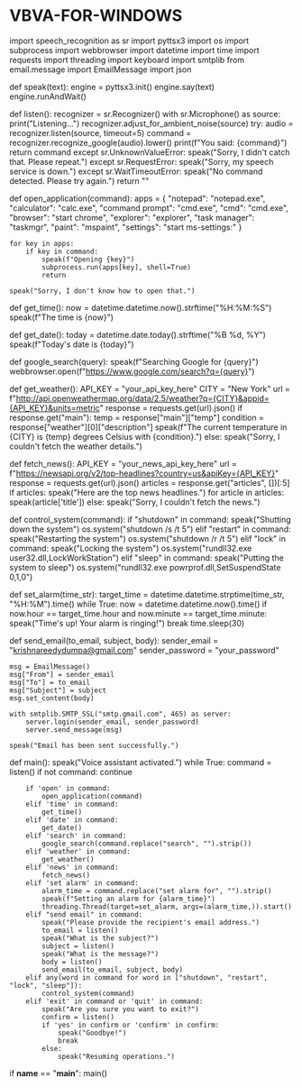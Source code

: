 # VBVA-FOR-WINDOWS

import speech_recognition as sr
import pyttsx3
import os
import subprocess
import webbrowser
import datetime
import time
import requests
import threading
import keyboard
import smtplib
from email.message import EmailMessage
import json

def speak(text):
    engine = pyttsx3.init()
    engine.say(text)
    engine.runAndWait()

def listen():
    recognizer = sr.Recognizer()
    with sr.Microphone() as source:
        print("Listening...")
        recognizer.adjust_for_ambient_noise(source)
        try:
            audio = recognizer.listen(source, timeout=5)
            command = recognizer.recognize_google(audio).lower()
            print(f"You said: {command}")
            return command
        except sr.UnknownValueError:
            speak("Sorry, I didn't catch that. Please repeat.")
        except sr.RequestError:
            speak("Sorry, my speech service is down.")
        except sr.WaitTimeoutError:
            speak("No command detected. Please try again.")
        return ""

def open_application(command):
    apps = {
        "notepad": "notepad.exe",
        "calculator": "calc.exe",
        "command prompt": "cmd.exe",
        "cmd": "cmd.exe",
        "browser": "start chrome",
        "explorer": "explorer",
        "task manager": "taskmgr",
        "paint": "mspaint",
        "settings": "start ms-settings:"
    }
    
    for key in apps:
        if key in command:
            speak(f"Opening {key}")
            subprocess.run(apps[key], shell=True)
            return
    
    speak("Sorry, I don't know how to open that.")

def get_time():
    now = datetime.datetime.now().strftime("%H:%M:%S")
    speak(f"The time is {now}")

def get_date():
    today = datetime.date.today().strftime("%B %d, %Y")
    speak(f"Today's date is {today}")

def google_search(query):
    speak(f"Searching Google for {query}")
    webbrowser.open(f"https://www.google.com/search?q={query}")

def get_weather():
    API_KEY = "your_api_key_here"
    CITY = "New York"
    url = f"http://api.openweathermap.org/data/2.5/weather?q={CITY}&appid={API_KEY}&units=metric"
    response = requests.get(url).json()
    if response.get("main"):
        temp = response["main"]["temp"]
        condition = response["weather"][0]["description"]
        speak(f"The current temperature in {CITY} is {temp} degrees Celsius with {condition}.")
    else:
        speak("Sorry, I couldn't fetch the weather details.")

def fetch_news():
    API_KEY = "your_news_api_key_here"
    url = f"https://newsapi.org/v2/top-headlines?country=us&apiKey={API_KEY}"
    response = requests.get(url).json()
    articles = response.get("articles", [])[:5]
    if articles:
        speak("Here are the top news headlines.")
        for article in articles:
            speak(article['title'])
    else:
        speak("Sorry, I couldn't fetch the news.")

def control_system(command):
    if "shutdown" in command:
        speak("Shutting down the system")
        os.system("shutdown /s /t 5")
    elif "restart" in command:
        speak("Restarting the system")
        os.system("shutdown /r /t 5")
    elif "lock" in command:
        speak("Locking the system")
        os.system("rundll32.exe user32.dll,LockWorkStation")
    elif "sleep" in command:
        speak("Putting the system to sleep")
        os.system("rundll32.exe powrprof.dll,SetSuspendState 0,1,0")

def set_alarm(time_str):
    target_time = datetime.datetime.strptime(time_str, "%H:%M").time()
    while True:
        now = datetime.datetime.now().time()
        if now.hour == target_time.hour and now.minute == target_time.minute:
            speak("Time's up! Your alarm is ringing!")
            break
        time.sleep(30)

def send_email(to_email, subject, body):
    sender_email = "krishnareedydumpa@gmail.com"
    sender_password = "your_password"
    
    msg = EmailMessage()
    msg["From"] = sender_email
    msg["To"] = to_email
    msg["Subject"] = subject
    msg.set_content(body)
    
    with smtplib.SMTP_SSL("smtp.gmail.com", 465) as server:
        server.login(sender_email, sender_password)
        server.send_message(msg)
    
    speak("Email has been sent successfully.")

def main():
    speak("Voice assistant activated.")
    while True:
        command = listen()
        if not command:
            continue
        
        if 'open' in command:
            open_application(command)
        elif 'time' in command:
            get_time()
        elif 'date' in command:
            get_date()
        elif 'search' in command:
            google_search(command.replace("search", "").strip())
        elif 'weather' in command:
            get_weather()
        elif 'news' in command:
            fetch_news()
        elif 'set alarm' in command:
            alarm_time = command.replace("set alarm for", "").strip()
            speak(f"Setting an alarm for {alarm_time}")
            threading.Thread(target=set_alarm, args=(alarm_time,)).start()
        elif "send email" in command:
            speak("Please provide the recipient's email address.")
            to_email = listen()
            speak("What is the subject?")
            subject = listen()
            speak("What is the message?")
            body = listen()
            send_email(to_email, subject, body)
        elif any(word in command for word in ["shutdown", "restart", "lock", "sleep"]):
            control_system(command)
        elif 'exit' in command or 'quit' in command:
            speak("Are you sure you want to exit?")
            confirm = listen()
            if 'yes' in confirm or 'confirm' in confirm:
                speak("Goodbye!")
                break
            else:
                speak("Resuming operations.")

if __name__ == "__main__":
    main()
